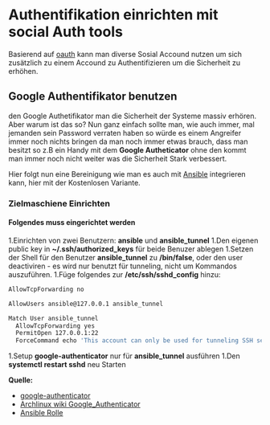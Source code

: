 # Authentifikation einrichten mit social Auth tools

Basierend auf [oauth](https://oauth.net/)  kann man diverse Sosial Accound nutzen um sich zusätzlich zu einem Accound zu Authentifizieren um die Sicherheit zu erhöhen.

## Google Authentifikator benutzen

den Google Authetifikator man die Sicherheit der Systeme massiv erhören.
Aber warum ist das so?
Nun ganz einfach sollte man, wie auch immer, mal jemanden sein Password verraten haben so würde es einem Angreifer immer noch nichts bringen da man noch immer etwas brauch, dass man besitzt so z.B ein Handy mit dem **Google Autheticator** ohne den kommt man immer noch nicht weiter was die Sicherheit Stark verbessert.

Hier folgt nun eine Bereinigung wie man es auch mit [Ansible](../ansible) integrieren kann, hier mit der Kostenlosen Variante.

### Zielmaschiene Einrichten

#### Folgendes muss eingerichtet werden

1.Einrichten von zwei Benutzern: **ansible** und **ansible_tunnel**
1.Den eigenen public key in **~/.ssh/authorized_keys** für beide Benuzer ablegen 
1.Setzen der Shell für den Benutzer **ansible_tunnel** zu **/bin/false**, oder den user deactiviren - es wird nur benutzt für tunneling, nicht um Kommandos auszuführen.
1.Füge folgendes zur **/etc/ssh/sshd_config** hinzu:

```sh
AllowTcpForwarding no

AllowUsers ansible@127.0.0.1 ansible_tunnel

Match User ansible_tunnel
  AllowTcpForwarding yes
  PermitOpen 127.0.0.1:22
  ForceCommand echo 'This account can only be used for tunneling SSH sessions'
```

1.Setup **google-authenticator** nur für **ansible_tunnel** ausführen
1.Den **systemctl restart sshd** neu Starten

**Quelle:**

* [google-authenticator](https://www.debinux.de/2015/01/google-authenticator-als-pam-modul-im-openssh-server/)
* [Archlinux wiki Google_Authenticator](https://wiki.archlinux.org/index.php/Google_Authenticator)
* [Ansible Rolle](https://github.com/CoffeeAndCode/ansible-duo)